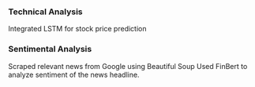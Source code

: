 ### Technical Analysis
Integrated LSTM for stock price prediction <br/>
### Sentimental Analysis
Scraped relevant news from Google using Beautiful Soup
Used FinBert to analyze sentiment of the news headline.
